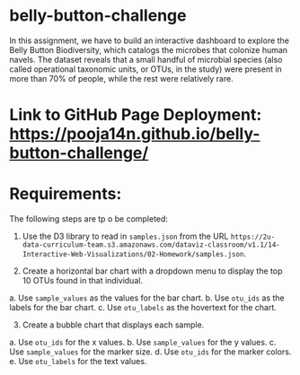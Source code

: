 # belly-button-challenge

In this assignment, we have to build an interactive dashboard to explore the Belly Button Biodiversity, which catalogs the microbes that colonize human navels.
The dataset reveals that a small handful of microbial species (also called operational taxonomic units, or OTUs, in the study) were present in more than 70% of people, while the rest were relatively rare.

# Link to GitHub Page Deployment: https://pooja14n.github.io/belly-button-challenge/

# Requirements:
The following steps are tp o be completed:

1. Use the D3 library to read in `samples.json` from the URL `https://2u-data-curriculum-team.s3.amazonaws.com/dataviz-classroom/v1.1/14-Interactive-Web-Visualizations/02-Homework/samples.json`.

2. Create a horizontal bar chart with a dropdown menu to display the top 10 OTUs found in that individual.
   
  a. Use `sample_values` as the values for the bar chart.
  b. Use `otu_ids` as the labels for the bar chart.
  c. Use `otu_labels` as the hovertext for the chart.

3. Create a bubble chart that displays each sample.
   
  a. Use `otu_ids` for the x values.
  b. Use `sample_values` for the y values.
  c. Use `sample_values` for the marker size.
  d. Use `otu_ids` for the marker colors.
  e. Use `otu_labels` for the text values.
